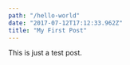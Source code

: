 ```yaml
---
path: "/hello-world"
date: "2017-07-12T17:12:33.962Z"
title: "My First Post"
---
```

This is just a test post.